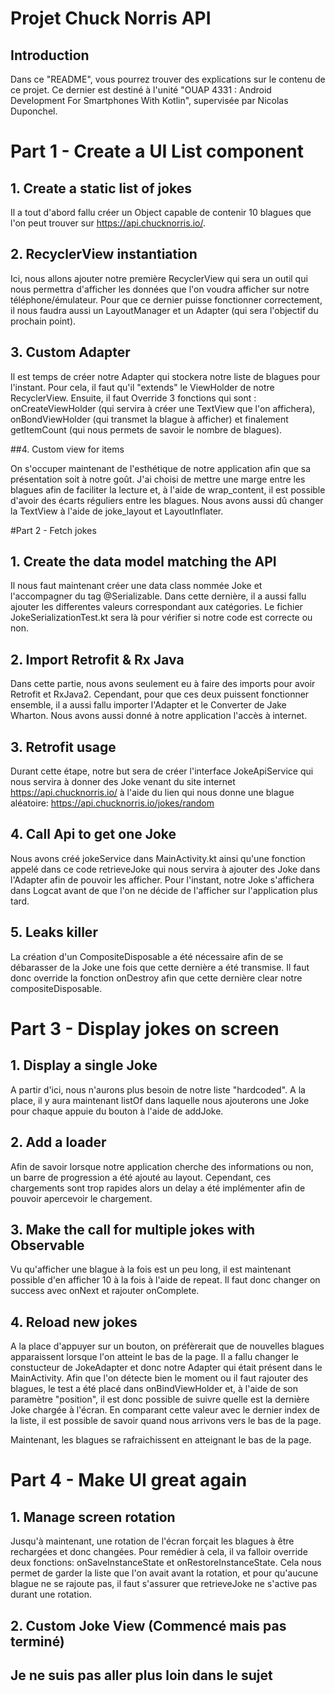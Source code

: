 # Projet Chuck Norris API

## Introduction

Dans ce "README", vous pourrez trouver des explications sur le contenu de ce projet. Ce dernier est destiné à l'unité "OUAP 4331 : Android Development For Smartphones With Kotlin", supervisée par Nicolas Duponchel.


# Part 1 - Create a UI List component

## 1. Create a static list of jokes

Il a tout d'abord fallu créer un Object capable de contenir 10 blagues que l'on peut trouver sur https://api.chucknorris.io/.

## 2. RecyclerView instantiation

Ici, nous allons ajouter notre première RecyclerView qui sera un outil qui nous permettra d'afficher les données que l'on voudra afficher sur notre téléphone/émulateur.
Pour que ce dernier puisse fonctionner correctement, il nous faudra aussi un LayoutManager et un Adapter (qui sera l'objectif du prochain point).

## 3. Custom Adapter

Il est temps de créer notre Adapter qui stockera notre liste de blagues pour l'instant. Pour cela, il faut qu'il "extends" le ViewHolder de notre RecyclerView. Ensuite, il faut Override 3 fonctions qui sont : onCreateViewHolder (qui servira à créer une TextView que l'on affichera), onBondViewHolder (qui transmet la blague à afficher) et finalement getItemCount (qui nous permets de savoir le nombre de blagues).

##4. Custom view for items

On s'occuper maintenant de l'esthétique de notre application afin que sa présentation soit à notre goût.
J'ai choisi de mettre une marge entre les blagues afin de faciliter la lecture et, à l'aide de wrap_content, il est possible d'avoir des écarts réguliers entre les blagues.
Nous avons aussi dû changer la TextView à l'aide de joke_layout et LayoutInflater.


#Part 2 - Fetch jokes

## 1. Create the data model matching the API

Il nous faut maintenant créer une data class nommée Joke et l'accompagner du tag @Serializable. Dans cette dernière, il a aussi fallu ajouter les differentes valeurs correspondant aux catégories.
Le fichier JokeSerializationTest.kt sera là pour vérifier si notre code est correcte ou non.

## 2. Import Retrofit & Rx Java

Dans cette partie, nous avons seulement eu à faire des imports pour avoir Retrofit et RxJava2. Cependant, pour que ces deux puissent fonctionner ensemble, il a aussi fallu importer l'Adapter et le Converter de Jake Wharton.
Nous avons aussi donné à notre application l'accès à internet.

## 3. Retrofit usage

Durant cette étape, notre but sera de créer l'interface JokeApiService qui nous servira à donner des Joke venant du site internet https://api.chucknorris.io/ à l'aide du lien qui nous donne une blague aléatoire: https://api.chucknorris.io/jokes/random

## 4. Call Api to get one Joke

Nous avons créé jokeService dans MainActivity.kt ainsi qu'une fonction appelé dans ce code retrieveJoke qui nous servira à ajouter des Joke dans l'Adapter afin de pouvoir les afficher. 
Pour l'instant, notre Joke s'affichera dans Logcat avant de que l'on ne décide de l'afficher sur l'application plus tard.

## 5. Leaks killer

La création d'un CompositeDisposable a été nécessaire afin de se débarasser de la Joke une fois que cette dernière a été transmise.
Il faut donc override la fonction onDestroy afin que cette dernière clear notre compositeDisposable.


# Part 3 - Display jokes on screen

## 1. Display a single Joke

A partir d'ici, nous n'aurons plus besoin de notre liste "hardcoded". 
A la place, il y aura maintenant listOf<Joke> dans laquelle nous ajouterons une Joke pour chaque appuie du bouton à l'aide de addJoke.

## 2. Add a loader

Afin de savoir lorsque notre application cherche des informations ou non, un barre de progression a été ajouté au layout.
Cependant, ces chargements sont trop rapides alors un delay a été implémenter afin de pouvoir apercevoir le chargement.

## 3. Make the call for multiple jokes with Observable

Vu qu'afficher une blague à la fois est un peu long, il est maintenant possible d'en afficher 10 à la fois à l'aide de repeat.
Il faut donc changer on success avec onNext et rajouter onComplete.

## 4. Reload new jokes

A la place d'appuyer sur un bouton, on préfèrerait que de nouvelles blagues apparaissent lorsque l'on atteint le bas de la page.
Il a fallu changer le constucteur de JokeAdapter et donc notre Adapter qui était présent dans le MainActivity.
Afin que l'on détecte bien le moment ou il faut rajouter des blagues, le test a été placé dans onBindViewHolder et, à l'aide de son paramètre "position", il est donc possible de suivre quelle est la dernière Joke chargée à l'écran. En comparant cette valeur avec le dernier index de la liste, il est possible de savoir quand nous arrivons vers le bas de la page.

Maintenant, les blagues se rafraichissent en atteignant le bas de la page.


# Part 4 - Make UI great again

## 1. Manage screen rotation

Jusqu'à maintenant, une rotation de l'écran forçait les blagues à être rechargées et donc changées.
Pour remédier à cela, il va falloir override deux fonctions: onSaveInstanceState et onRestoreInstanceState.
Cela nous permet de garder la liste que l'on avait avant la rotation, et pour qu'aucune blague ne se rajoute pas, il faut s'assurer que retrieveJoke ne s'active pas durant une rotation.

## 2. Custom Joke View (Commencé mais pas terminé)

## Je ne suis pas aller plus loin dans le sujet